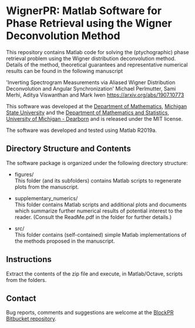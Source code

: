 # WignerPR: Matlab Software for Phase Retrieval using the Wigner Deconvolution Method

This repository contains Matlab code for solving the (ptychographic) 
phase retrieval problem using the Wigner distribution deconvolution 
method. Details of the method, theoretical guarantees and 
representative numerical results can be found in the following 
manuscript      

'Inverting Spectrogram Measurements via Aliased Wigner Distribution
Deconvolution and Angular Synchronization' 
Michael Perlmutter, Sami Merhi, Aditya Viswanthan and Mark Iwen
https://arxiv.org/abs/1907.10773


This software was developed at the [Department of 
Mathematics][msumath], [Michigan State University][msu] 
and the [Department of Mathematics and Statistics][uofmdmath], 
[University of Michigan - Dearborn][uofmd] and is released under 
the MIT license.

The software was developed and tested using Matlab 
R2019a. 


## Directory Structure and Contents

The software package is organized under the following 
directory structure:

 - figures/    
   This folder (and its subfolders) contains Matlab scripts to 
   regenerate plots from the manuscript.

 - supplementary_numerics/    
   This folder contains Matlab scripts and additional plots 
   and documents which summarize further numerical results of 
   potential interest to the reader. (Consult the ReadMe.pdf 
   in the folder for further details.)

 - src/    
   This folder contains (self-contained) simple Matlab 
   implementations of the methods proposed in the manuscript.


## Instructions

Extract the contents of the zip file and execute, in 
Matlab/Octave, scripts from the folders. 


## Contact

Bug reports, comments and suggestions are welcome 
at the [BlockPR Bitbucket repository][bitbucket]. 


[msu]: http://www.msu.edu/
[msumath]: http://math.msu.edu/
[uofmd]: https://umdearborn.edu/
[uofmdmath]: https://umdearborn.edu/casl/departments/mathematics-and-statistics
[bitbucket]: https://bitbucket.org/charms/blockpr/
